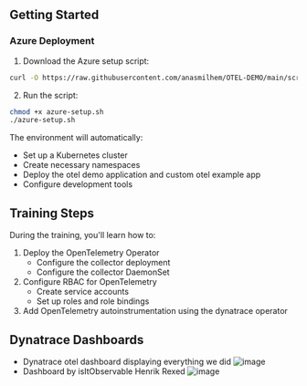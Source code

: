 ## Getting Started

### Azure Deployment
1. Download the Azure setup script:
```bash
curl -O https://raw.githubusercontent.com/anasmilhem/OTEL-DEMO/main/scripts/azure-setup.sh
```
2. Run the script:
```bash
chmod +x azure-setup.sh
./azure-setup.sh
```

The environment will automatically:
- Set up a Kubernetes cluster
- Create necessary namespaces
- Deploy the otel demo application and custom otel example app
- Configure development tools


## Training Steps

During the training, you'll learn how to:
1. Deploy the OpenTelemetry Operator
   - Configure the collector deployment
   - Configure the collector DaemonSet
2. Configure RBAC for OpenTelemetry
   - Create service accounts
   - Set up roles and role bindings
3. Add OpenTelemetry autoinstrumentation using the dynatrace operator
   





 ## Dynatrace Dashboards

- Dynatrace otel dashboard displaying everything we did
![image](https://github.com/user-attachments/assets/7f278e97-1f4c-44e8-b3a3-4527124ccbbf)
- Dashboard by isItObservable Henrik Rexed
![image](https://github.com/user-attachments/assets/99c853b4-d3d5-47fa-9618-bbfcafca0e4d)


    

